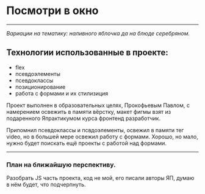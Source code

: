 # Посмотри в окно
***
_Вариации на тематику: наливного яблочка да на блюде серебряном._

## __Технологии использованные в проекте:__

* flex
* псевдоэлементы
* псевдоклассы
* позиционирование
* работа с формами и их стилизиция



Проект выполнен в образовательных целях, Прокофьевым Павлом,
c намерением освежить в памяти вёрстку, макет фигмы взят из подаренного Япрактикумом курса фронтенд разработчик.

Припомнил псевдоклассы и псвдоэлементы, освежил в памяти тег video, но в большей мере освежил работу с формами. Хорошо, но мало, нужно будет поискать ещё проекты с работой над формами.
***

### План на ближайшую перспективу.

Разобрать JS часть проекта, код не мой, его писали авторы ЯП, думаю в нём будет, что подчерпнуть.